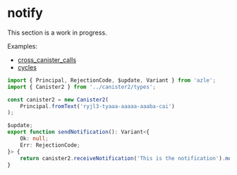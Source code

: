 # notify

This section is a work in progress.

Examples:

-   [cross_canister_calls](https://github.com/demergent-labs/azle/tree/main/examples/cross_canister_calls)
-   [cycles](https://github.com/demergent-labs/azle/tree/main/examples/cycles)

```typescript
import { Principal, RejectionCode, $update, Variant } from 'azle';
import { Canister2 } from '../canister2/types';

const canister2 = new Canister2(
    Principal.fromText('ryjl3-tyaaa-aaaaa-aaaba-cai')
);

$update;
export function sendNotification(): Variant<{
    Ok: null;
    Err: RejectionCode;
}> {
    return canister2.receiveNotification('This is the notification').notify();
}
```
